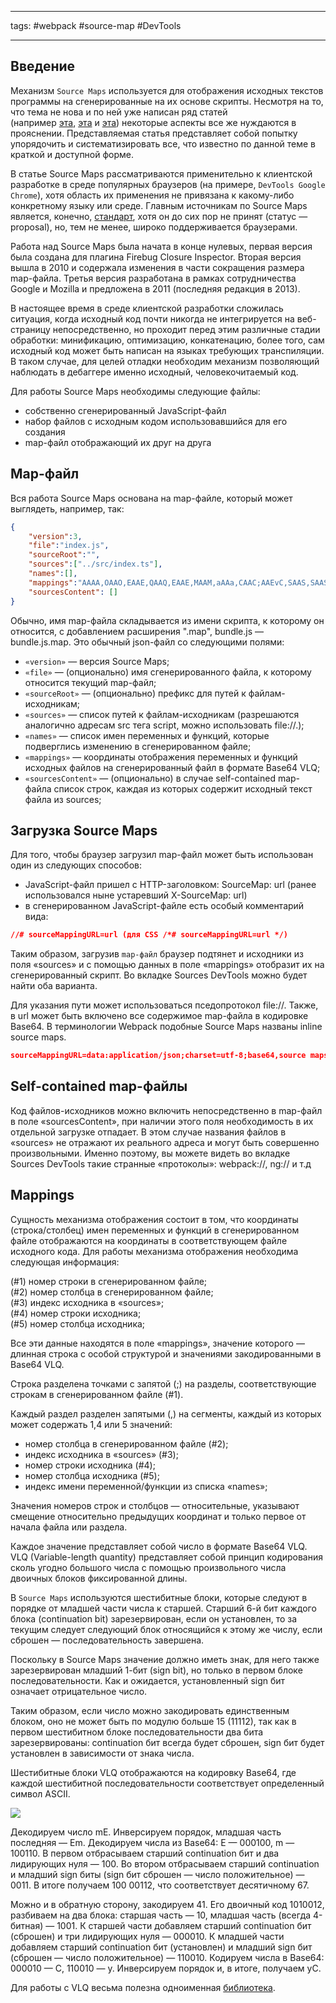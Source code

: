 ____

tags: #webpack #source-map #DevTools 

_____

## Введение

Механизм `Source Maps` используется для отображения исходных текстов программы на сгенерированные на их основе скрипты. Несмотря на то, что тема не нова и по ней уже написан ряд статей (например [эта](https://medium.com/@trungutt/yet-another-explanation-on-sourcemap-669797e418ce), [эта](https://www.html5rocks.com/en/tutorials/developertools/sourcemaps/) и [эта](https://www.bugsnag.com/blog/source-maps)) некоторые аспекты все же нуждаются в прояснении. Представляемая статья представляет собой попытку упорядочить и систематизировать все, что известно по данной теме в краткой и доступной форме.  
  
В статье Source Maps рассматриваются применительно к клиентской разработке в среде популярных браузеров (на примере, `DevTools Google Chrome`), хотя область их применения не привязана к какому-либо конкретному языку или среде. Главным источникам по Source Maps является, конечно, [стандарт](https://sourcemaps.info/spec.html), хотя он до сих пор не принят (статус — proposal), но, тем не менее, широко поддерживается браузерами.  
  
Работа над Source Maps была начата в конце нулевых, первая версия была создана для плагина Firebug Closure Inspector. Вторая версия вышла в 2010 и содержала изменения в части сокращения размера map-файла. Третья версия разработана в рамках сотрудничества Google и Mozilla и предложена в 2011 (последняя редакция в 2013).  
  
В настоящее время в среде клиентской разработки сложилась ситуация, когда исходный код почти никогда не интегрируется на веб-страницу непосредственно, но проходит перед этим различные стадии обработки: минификацию, оптимизацию, конкатенацию, более того, сам исходный код может быть написан на языках требующих транспиляции. 
В таком случае, для целей отладки необходим механизм позволяющий наблюдать в дебаггере именно исходный, человекочитаемый код.  
  
Для работы Source Maps необходимы следующие файлы:  
  
-   собственно сгенерированный JavaScript-файл
-   набор файлов с исходным кодом использовавшийся для его создания
-   map-файл отображающий их друг на друга
  
## Map-файл
  
Вся работа Source Maps основана на map-файле, который может выглядеть, например, так:  

```json
{
    "version":3,
    "file":"index.js",
    "sourceRoot":"",
    "sources":["../src/index.ts"],
    "names":[],
    "mappings":"AAAA,OAAO,EAAE,QAAQ,EAAE,MAAM,aAAa,CAAC;AAEvC,SAAS,SAAS;IACd,MAAM,OAAO,GAAG,QAAQ,CAAC,aAAa,CAAC,KAAK,CAAC,CAAC;",
    "sourcesContent": []
}
```
  
Обычно, имя map-файла складывается из имени скрипта, к которому он относится, с добавлением расширения ".map", bundle.js — bundle.js.map. Это обычный json-файл со следующими полями:  

-   `«version»` — версия Source Maps;
-  `«file»` — (опционально) имя сгенерированного файла, к которому относится текущий map-файл;
-   `«sourceRoot»` — (опционально) префикс для путей к файлам-исходникам;
-   `«sources»` — список путей к файлам-исходникам (разрешаются аналогично адресам src тега script, можно использовать file://.);
-   `«names»` — список имен переменных и функций, которые подверглись изменению в сгенерированном файле;
-   `«mappings»` — координаты отображения переменных и функций исходных файлов на сгенерированный файл в формате Base64 VLQ;
-   `«sourcesContent»` — (опционально) в случае self-contained map-файла список строк, каждая из которых содержит исходный текст файла из sources;

## Загрузка Source Maps

Для того, чтобы браузер загрузил map-файл может быть использован один из следующих способов:  

-   JavaScript-файл пришел с HTTP-заголовком: SourceMap: url (ранее использовался ныне устаревший X-SourceMap: url)
-   в сгенерированном JavaScript-файле есть особый комментарий вида:

```json
//# sourceMappingURL=url (для CSS /*# sourceMappingURL=url */)
```

Таким образом, загрузив `map-файл` браузер подтянет и исходники из поля «sources» и с помощью данных в поле «mappings» отобразит их на сгенерированный скрипт. Во вкладке Sources DevTools можно будет найти оба варианта.  
  
Для указания пути может использоваться пседопротокол file://. Также, в url может быть включено все содержимое map-файла в кодировке Base64. В терминологии Webpack подобные Source Maps названы inline source maps.  

```json
sourceMappingURL=data:application/json;charset=utf-8;base64,source maps Base64 code
```

## Self-contained map-файлы

  
Код файлов-исходников можно включить непосредственно в map-файл в поле «sourcesContent», при наличии этого поля необходимость в их отдельной загрузке отпадает. В этом случае названия файлов в «sources» не отражают их реального адреса и могут быть совершенно произвольными. Именно поэтому, вы можете видеть во вкладке Sources DevTools такие странные «протоколы»: webpack://, ng:// и т.д  

## Mappings

Сущность механизма отображения состоит в том, что координаты (строка/столбец) имен переменных и функций в сгенерированном файле отображаются на координаты в соответствующем файле исходного кода. Для работы механизма отображения необходима следующая информация:  
  
(#1) номер строки в сгенерированном файле;  
(#2) номер столбца в сгенерированном файле;  
(#3) индекс исходника в «sources»;  
(#4) номер строки исходника;  
(#5) номер столбца исходника;  
  
Все эти данные находятся в поле «mappings», значение которого — длинная строка с особой структурой и значениями закодированными в Base64 VLQ.  
  
Строка разделена точками с запятой (;) на разделы, соответствующие строкам в сгенерированном файле (#1).  
  
Каждый раздел разделен запятыми (,) на сегменты, каждый из которых может содержать 1,4 или 5 значений:  

-   номер столбца в сгенерированном файле (#2);
-   индекс исходника в «sources» (#3);
-   номер строки исходника (#4);
-   номер столбца исходника (#5);
-   индекс имени переменной/функции из списка «names»;

Значения номеров строк и столбцов — относительные, указывают смещение относительно предыдущих координат и только первое от начала файла или раздела.  
  
Каждое значение представляет собой число в формате Base64 VLQ. VLQ (Variable-length quantity) представляет собой принцип кодирования сколь угодно большого числа с помощью произвольного числа двоичных блоков фиксированной длины.  
  
В `Source Maps` используются шестибитные блоки, которые следуют в порядке от младшей части числа к старшей. Старший 6-й бит каждого блока (continuation bit) зарезервирован, если он установлен, то за текущим следует следующий блок относящийся к этому же числу, если сброшен — последовательность завершена.  
  
Поскольку в Source Maps значение должно иметь знак, для него также зарезервирован младший 1-бит (sign bit), но только в первом блоке последовательности. Как и ожидается, установленный sign бит означает отрицательное число.  
  
Таким образом, если число можно закодировать единственным блоком, оно не может быть по модулю больше 15 (11112), так как в первом шестибитном блоке последовательности два бита зарезервированы: continuation бит всегда будет сброшен, sign бит будет установлен в зависимости от знака числа.  
  
Шестибитные блоки VLQ отображаются на кодировку Base64, где каждой шестибитной последовательности соответствует определенный символ ASCII.  
  
![](https://habrastorage.org/r/w1560/webt/hu/2g/wy/hu2gwyeavv5pu9gsxibohury_cs.png)  
  
Декодируем число mE. Инверсируем порядок, младшая часть последняя — Em. Декодируем числа из Base64: E — 000100, m — 100110. В первом отбрасываем старший continuation бит и два лидирующих нуля — 100. Во втором отбрасываем старший continuation и младший sign биты (sign бит сброшен — число положительное) — 0011. В итоге получаем 100 00112, что соответствует десятичному 67.  
  
Можно и в обратную сторону, закодируем 41. Его двоичный код 1010012, разбиваем на два блока: старшая часть — 10, младшая часть (всегда 4-битная) — 1001. К старшей части добавляем старший continuation бит (сброшен) и три лидирующих нуля — 000010. К младшей части добавляем старший continuation бит (установлен) и младший sign бит (сброшен — число положительное) — 110010. Кодируем числа в Base64: 000010 — C, 110010 — y. Инверсируем порядок и, в итоге, получаем yC.  
  
Для работы с VLQ весьма полезна одноименная [библиотека](https://github.com/Rich-Harris/vlq).